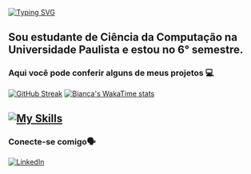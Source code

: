 [![Typing SVG](https://readme-typing-svg.demolab.com?font=Fira+Code&weight=700&size=30&duration=4990&pause=1000&color=BA47F7&width=435&lines=Ol%C3%A1+me+chamo+Bianca!%F0%9F%99%8B%F0%9F%8F%BE%E2%80%8D%E2%99%80%EF%B8%8F)](https://git.io/typing-svg)
 ## Sou estudante de Ciência da Computação na Universidade Paulista e estou no 6° semestre.

### Aqui você pode conferir alguns de meus projetos 💻

[![GitHub Streak](https://streak-stats.demolab.com?user=BiancaCancian&theme=tokyonight&hide_border=true)](https://git.io/streak-stats)
[![Bianca's WakaTime stats](https://github-readme-stats.vercel.app/api/wakatime?username=BiancaCancian)](https://github.com/BiancaCancian/github-readme-stats)

<h2>
<a href="https://skillicons.dev">
    <img src="https://skillicons.dev/icons?i=js,html,css,sass,bootstrap,python,flask,java,spring,mysql,postgresql,mongodb,react,typescript" alt="My Skills">
</a>
</h2>
 

### Conecte-se comigo🗣️

[![LinkedIn](https://img.shields.io/badge/-LinkedIn-000?style=for-the-badge&logo=linkedin&logoColor=FF00F6&color:FFF)](https://www.linkedin.com/in/bianca-cancian-4a60b61a3/)
